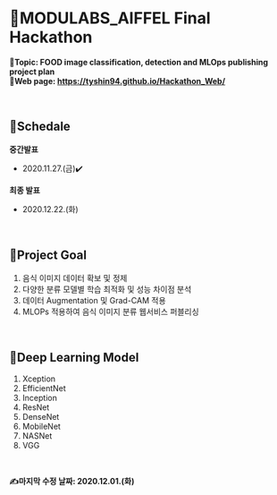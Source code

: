 # 🏫MODULABS_AIFFEL Final Hackathon
**📌Topic: FOOD image classification, detection and MLOps publishing project plan**
<br/>
**📃Web page: https://tyshin94.github.io/Hackathon_Web/**

<br/>

## 📅Schedale
**중간발표**
- 2020.11.27.(금)✔️

**최종 발표**
- 2020.12.22.(화)

<br/>

## 🥅Project Goal
1. 음식 이미지 데이터 확보 및 정제 
2. 다양한 분류 모델별 학습 최적화 및 성능 차이점 분석
3. 데이터 Augmentation 및 Grad-CAM 적용
4. MLOPs 적용하여 음식 이미지 분류 웹서비스 퍼블리싱

<br/>

## 🧬Deep Learning Model 
1. Xception
2. EfficientNet
3. Inception
4. ResNet
5. DenseNet
6. MobileNet
7. NASNet
8. VGG

<br/>


**✍️마지막 수정 날짜: 2020.12.01.(화)**
